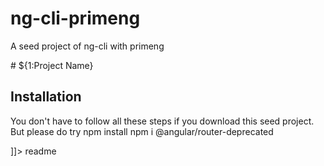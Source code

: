 # ng-cli-primeng
A seed project of ng-cli with primeng

<snippet>
  <content>
# ${1:Project Name}

## Installation
You don't have to follow all these steps if you download this seed project. But please do try
npm install
npm i @angular/router-deprecated


]]></content>
  <tabTrigger>readme</tabTrigger>
</snippet>
